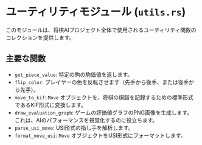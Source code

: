 # ユーティリティモジュール (`utils.rs`)

このモジュールは、将棋AIプロジェクト全体で使用されるユーティリティ関数のコレクションを提供します。

## 主要な関数

*   `get_piece_value`: 特定の駒の駒価値を返します。
*   `flip_color`: プレイヤーの色を反転させます（先手から後手、または後手から先手）。
*   `move_to_kif`: `Move` オブジェクトを、将棋の棋譜を記録するための標準形式であるKIF形式に変換します。
*   `draw_evaluation_graph`: ゲームの評価値グラフのPNG画像を生成します。これは、AIのパフォーマンスを視覚化するのに役立ちます。
*   `parse_usi_move`: USI形式の指し手を解析します。
*   `format_move_usi`: `Move` オブジェクトをUSI形式にフォーマットします。